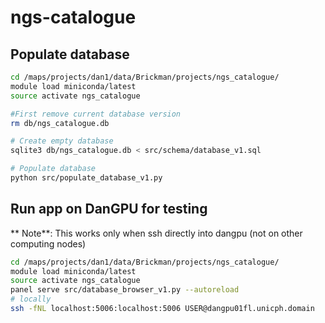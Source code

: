 # ngs-catalogue

## Populate database

```bash
cd /maps/projects/dan1/data/Brickman/projects/ngs_catalogue/
module load miniconda/latest
source activate ngs_catalogue

#First remove current database version
rm db/ngs_catalogue.db

# Create empty database
sqlite3 db/ngs_catalogue.db < src/schema/database_v1.sql

# Populate database
python src/populate_database_v1.py
```


## Run app on DanGPU for testing
** Note**: This works only when ssh directly into dangpu (not on other computing nodes)

```bash
cd /maps/projects/dan1/data/Brickman/projects/ngs_catalogue/
module load miniconda/latest
source activate ngs_catalogue
panel serve src/database_browser_v1.py --autoreload
# locally
ssh -fNL localhost:5006:localhost:5006 USER@dangpu01fl.unicph.domain
```